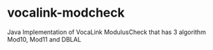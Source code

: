 # vocalink-modcheck
Java Implementation of VocaLink ModulusCheck that has 3 algorithm Mod10, Mod11 and DBLAL
